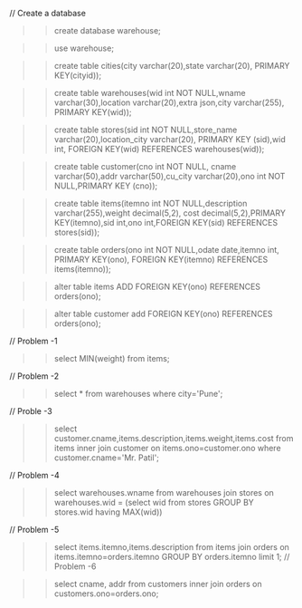  // Create a database
 >> create database warehouse; 

 >> use warehouse;

 >> create table cities(city varchar(20),state varchar(20), PRIMARY KEY(cityid));

 >> create table warehouses(wid int NOT NULL,wname varchar(30),location varchar(20),extra json,city varchar(255), PRIMARY KEY(wid));

 >> create table stores(sid int NOT NULL,store_name varchar(20),location_city varchar(20), PRIMARY KEY (sid),wid int, FOREIGN KEY(wid) REFERENCES warehouses(wid));

 >> create table customer(cno int NOT NULL, cname varchar(50),addr varchar(50),cu_city varchar(20),ono int NOT NULL,PRIMARY KEY (cno));

 >> create table items(itemno int NOT NULL,description varchar(255),weight decimal(5,2), cost decimal(5,2),PRIMARY KEY(itemno),sid int,ono int,FOREIGN KEY(sid) REFERENCES stores(sid));

>> create table orders(ono int NOT NULL,odate date,itemno int, PRIMARY KEY(ono), FOREIGN KEY(itemno) REFERENCES items(itemno));

>> alter table items ADD FOREIGN KEY(ono) REFERENCES orders(ono);

>> alter table customer add FOREIGN KEY(ono) REFERENCES orders(ono);

 // Problem -1
 >> select MIN(weight) from items;

 // Problem -2
 >> select * from warehouses where city='Pune';

 // Proble -3
 >> select customer.cname,items.description,items.weight,items.cost from items inner join customer on items.ono=customer.ono where customer.cname='Mr. Patil';

 // Problem -4
 >> select warehouses.wname from warehouses join stores on warehouses.wid = (select wid from stores GROUP BY stores.wid having MAX(wid))

 // Problem -5
 >> select items.itemno,items.description from items join orders on items.itemno=orders.itemno GROUP BY orders.itemno limit 1;
 // Problem -6
 
 >> select cname, addr from customers inner join orders on customers.ono=orders.ono;